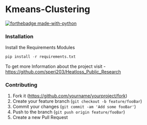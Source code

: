 # Kmeans-Clustering

[![forthebadge made-with-python](http://ForTheBadge.com/images/badges/made-with-python.svg)](https://www.python.org/)
### Installation
Install the Requirements Modules 
```python
pip install -r requirements.txt
```

To get more Information about the project visit - https://github.com/speri203/Heatloss_Public_Research

### Contributing

1. Fork it (<https://github.com/yourname/yourproject/fork>)
2. Create your feature branch (`git checkout -b feature/fooBar`)
3. Commit your changes (`git commit -am 'Add some fooBar'`)
4. Push to the branch (`git push origin feature/fooBar`)
5. Create a new Pull Request
